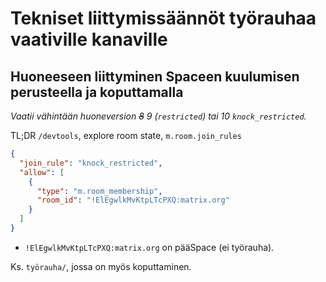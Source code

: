# Tekniset liittymissäännöt työrauhaa vaativille kanaville

## Huoneeseen liittyminen Spaceen kuulumisen perusteella ja koputtamalla

*Vaatii vähintään huoneversion ~~8~~ 9 (`restricted`) tai 10 `knock_restricted`.*

TL;DR `/devtools`, explore room state, `m.room.join_rules`

```json
{
  "join_rule": "knock_restricted",
  "allow": [
    {
      "type": "m.room_membership",
      "room_id": "!ElEgwlkMvKtpLTcPXQ:matrix.org"
    }
  ]
}
```

* `!ElEgwlkMvKtpLTcPXQ:matrix.org` on pääSpace (ei työrauha).

Ks. `työrauha/`, jossa on myös koputtaminen.
